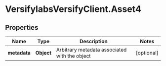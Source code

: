 # VersifylabsVersifyClient.Asset4

## Properties

Name | Type | Description | Notes
------------ | ------------- | ------------- | -------------
**metadata** | **Object** | Arbitrary metadata associated with the object | [optional] 


